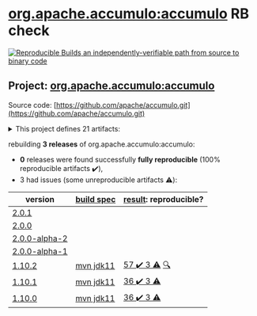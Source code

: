 [org.apache.accumulo:accumulo](https://search.maven.org/artifact/org.apache.accumulo/accumulo/) RB check
=======

[![Reproducible Builds](https://reproducible-builds.org/images/logos/rb.svg) an independently-verifiable path from source to binary code](https://reproducible-builds.org/)

## Project: [org.apache.accumulo:accumulo](https://search.maven.org/artifact/org.apache.accumulo/accumulo/)

Source code: [https://github.com/apache/accumulo.git](https://github.com/apache/accumulo.git)

<details><summary>This project defines 21 artifacts:</summary>

* [org.apache.accumulo:accumulo](https://search.maven.org/artifact/org.apache.accumulo/accumulo/)
* [org.apache.accumulo:accumulo-core](https://search.maven.org/artifact/org.apache.accumulo/accumulo-core/)
* [org.apache.accumulo:accumulo-docs](https://search.maven.org/artifact/org.apache.accumulo/accumulo-docs/)
* [org.apache.accumulo:accumulo-examples-simple](https://search.maven.org/artifact/org.apache.accumulo/accumulo-examples-simple/)
* [org.apache.accumulo:accumulo-fate](https://search.maven.org/artifact/org.apache.accumulo/accumulo-fate/)
* [org.apache.accumulo:accumulo-gc](https://search.maven.org/artifact/org.apache.accumulo/accumulo-gc/)
* [org.apache.accumulo:accumulo-iterator-test-harness](https://search.maven.org/artifact/org.apache.accumulo/accumulo-iterator-test-harness/)
* [org.apache.accumulo:accumulo-master](https://search.maven.org/artifact/org.apache.accumulo/accumulo-master/)
* [org.apache.accumulo:accumulo-maven-plugin](https://search.maven.org/artifact/org.apache.accumulo/accumulo-maven-plugin/)
* [org.apache.accumulo:accumulo-minicluster](https://search.maven.org/artifact/org.apache.accumulo/accumulo-minicluster/)
* [org.apache.accumulo:accumulo-monitor](https://search.maven.org/artifact/org.apache.accumulo/accumulo-monitor/)
* [org.apache.accumulo:accumulo-native](https://search.maven.org/artifact/org.apache.accumulo/accumulo-native/)
* [org.apache.accumulo:accumulo-project](https://search.maven.org/artifact/org.apache.accumulo/accumulo-project/)
* [org.apache.accumulo:accumulo-proxy](https://search.maven.org/artifact/org.apache.accumulo/accumulo-proxy/)
* [org.apache.accumulo:accumulo-server-base](https://search.maven.org/artifact/org.apache.accumulo/accumulo-server-base/)
* [org.apache.accumulo:accumulo-shell](https://search.maven.org/artifact/org.apache.accumulo/accumulo-shell/)
* [org.apache.accumulo:accumulo-start](https://search.maven.org/artifact/org.apache.accumulo/accumulo-start/)
* [org.apache.accumulo:accumulo-test](https://search.maven.org/artifact/org.apache.accumulo/accumulo-test/)
* [org.apache.accumulo:accumulo-trace](https://search.maven.org/artifact/org.apache.accumulo/accumulo-trace/)
* [org.apache.accumulo:accumulo-tracer](https://search.maven.org/artifact/org.apache.accumulo/accumulo-tracer/)
* [org.apache.accumulo:accumulo-tserver](https://search.maven.org/artifact/org.apache.accumulo/accumulo-tserver/)
</details>

rebuilding **3 releases** of org.apache.accumulo:accumulo:
- **0** releases were found successfully **fully reproducible** (100% reproducible artifacts :heavy_check_mark:),
- 3 had issues (some unreproducible artifacts :warning:):

| version | [build spec](BUILDSPEC.md) | [result](https://reproducible-builds.org/docs/jvm/): reproducible? |
| -- | --------- | ------ |
| [2.0.1](https://search.maven.org/artifact/nl.hsac/hsac-fitnesse-fixtures/2.0.1/pom) | | |
| [2.0.0](https://search.maven.org/artifact/nl.hsac/hsac-fitnesse-fixtures/2.0.0/pom) | | |
| [2.0.0-alpha-2](https://search.maven.org/artifact/nl.hsac/hsac-fitnesse-fixtures/2.0.0-alpha-2/pom) | | |
| [2.0.0-alpha-1](https://search.maven.org/artifact/nl.hsac/hsac-fitnesse-fixtures/2.0.0-alpha-1/pom) | | |
| [1.10.2](https://search.maven.org/artifact/org.apache.accumulo/accumulo/1.10.2/pom) | [mvn jdk11](accumulo-1.10.2.buildspec) | [57 :heavy_check_mark:  3 :warning:](accumulo-project-1.10.2.buildcompare) [:mag:](accumulo-project-1.10.2.diffoscope) |
| [1.10.1](https://search.maven.org/artifact/org.apache.accumulo/accumulo/1.10.1/pom) | [mvn jdk11](accumulo-1.10.1.buildspec) | [36 :heavy_check_mark:  3 :warning:](accumulo-maven-plugin-1.10.1.buildcompare) |
| [1.10.0](https://search.maven.org/artifact/org.apache.accumulo/accumulo/1.10.0/pom) | [mvn jdk11](accumulo-1.10.0.buildspec) | [36 :heavy_check_mark:  3 :warning:](accumulo-maven-plugin-1.10.0.buildcompare) |

